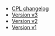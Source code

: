 * [CPL changelog](#cpl-changelog)
* [Version v3](#version-v3)
* [Version v2](#version-v2)
* [Version v1](#version-v1)